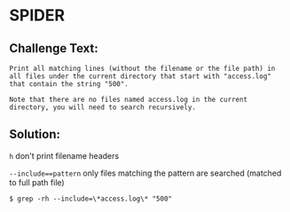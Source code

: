 # SPIDER

## Challenge Text:

```
Print all matching lines (without the filename or the file path) in all files under the current directory that start with "access.log" that contain the string "500".

Note that there are no files named access.log in the current directory, you will need to search recursively.
```
## Solution:

`h` don't print filename headers

`--include==pattern` only files matching the pattern are searched (matched to full path file)

```
$ grep -rh --include=\*access.log\* "500"
```
